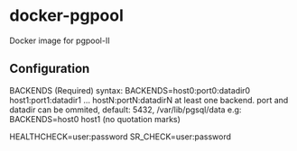 # docker-pgpool
Docker image for pgpool-II



## Configuration
BACKENDS (Required)
syntax:
BACKENDS=host0:port0:datadir0 host1:port1:datadir1 ... hostN:portN:datadirN
at least one backend.
port and datadir can be ommited, default: 5432, /var/lib/pgsql/data e.g:
BACKENDS=host0 host1
(no quotation marks)

HEALTHCHECK=user:password
SR_CHECK=user:password

